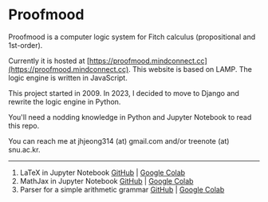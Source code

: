 # Proofmood

Proofmood is a computer logic system for Fitch calculus (propositional and 1st-order).

Currently it is hosted at [https://proofmood.mindconnect.cc](https://proofmood.mindconnect.cc).  This website is based on LAMP. The logic engine is written in JavaScript.

This project started in 2009.  In 2023, I decided to move to Django and rewrite the logic engine in Python.

You'll need a nodding knowledge in Python and Jupyter Notebook to read this repo.

You can reach me at jhjeong314 (at) gmail.com and/or treenote (at) snu.ac.kr.

---

1. LaTeX in Jupyter Notebook [GitHub](./latex_in_jupyternotebook.ipynb) | [Google Colab](https://colab.research.google.com/drive/1JRn8m4_t77R-gJqjFSXiKaikWcDMQAnS?usp=sharing)
1. MathJax in Jupyter Notebook [GitHub](./mathjax_in_jupyternotebook.ipynb) | [Google Colab](https://colab.research.google.com/drive/1rywvvBl6WIMHzCdW-HeH69kbf9XYjxCW?usp=sharing)
1. Parser for a simple arithmetic grammar [GitHub](./arith4parser.ipynb) | [Google Colab](https://colab.research.google.com/drive/1vpzjogSZi-QOx0QnBOxgPPFZkEJVKU1b?usp=sharing)
